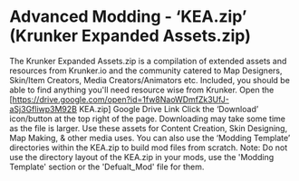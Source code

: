 # Advanced Modding - ‘KEA.zip’ (Krunker Expanded Assets.zip)

The Krunker Expanded Assets.zip is a compilation of extended assets and resources from Krunker.io and the community catered to Map Designers, Skin/Item Creators, Media Creators/Animators etc. Included, you should be able to find anything you'll need resource wise from Krunker. 
Open the [https://drive.google.com/open?id=1fw8NaoWDmfZk3UfJ-aSj3Gfliwp3M92B KEA.zip] Google Drive Link
Click the ‘Download’ icon/button at the top right of the page.
Downloading may take some time as the file is larger.
Use these assets for Content Creation, Skin Designing, Map Making, & other media uses.
You can also use the ‘Modding Template’ directories within the KEA.zip to build mod files from scratch.
 Note: Do not use the directory layout of the KEA.zip in your mods, use the 'Modding Template' section or the 'Defualt_Mod' file for them.<br>
